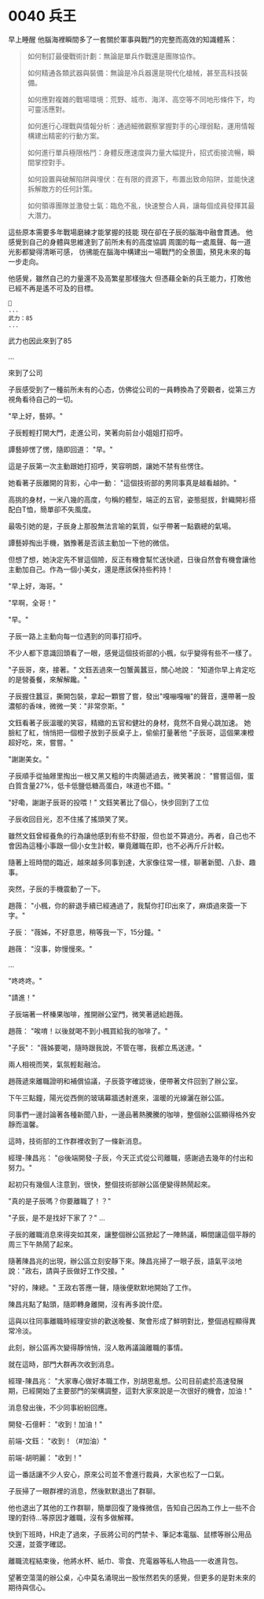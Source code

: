 # 0040  兵王

早上睡醒
他腦海裡瞬間多了一套關於軍事與戰鬥的完整而高效的知識體系：
>
>如何制訂最優戰術計劃：無論是單兵作戰還是團隊協作。
>
>如何精通各類武器與裝備：無論是冷兵器還是現代化槍械，甚至高科技裝備。
>
>如何應對複雜的戰場環境：荒野、城市、海洋、高空等不同地形條件下，均可靈活應對。
>
>如何進行心理戰與情報分析：通過細微觀察掌握對手的心理弱點，運用情報構建出精密的行動方案。
>
>如何進行單兵極限格鬥：身體反應速度與力量大幅提升，招式銜接流暢，瞬間掌控對手。
>
>如何設置與破解陷阱與埋伏：在有限的資源下，布置出致命陷阱，並能快速拆解敵方的任何計策。
>
>如何領導團隊並激發士氣：臨危不亂，快速整合人員，讓每個成員發揮其最大潛力。

這些原本需要多年戰場磨練才能掌握的技能
現在卻在子辰的腦海中融會貫通。
他感覺到自己的身體與思維達到了前所未有的高度協調
周圍的每一處風聲、每一道光影都變得清晰可感，
彷彿能在腦海中構建出一場戰鬥的全景圖，預見未來的每一步走向。

他感覺，雖然自己的力量還不及高繁星那樣強大
但憑藉全新的兵王能力，打敗他已經不再是遙不可及的目標。

```
📰
...
武力：85
...
```

武力也因此來到了85

…

來到了公司

子辰感受到了一種前所未有的心态，仿佛從公司的一員轉換為了旁觀者，從第三方視角看待自己的一切。

"早上好，藝婷。"

子辰輕輕打開大門，走進公司，笑著向前台小姐姐打招呼。

譚藝婷愣了愣，隨即回道：
"早。"

這是子辰第一次主動跟她打招呼，笑容明朗，讓她不禁有些愣住。

她看著子辰離開的背影，心中一動：
"這個技術部的男同事真是越看越帥。"

高挑的身材，一米八幾的高度，勻稱的體型，端正的五官，姿態挺拔，針織開衫搭配白T恤，簡單卻不失風度。

最吸引她的是，子辰身上那股無法言喻的氣質，似乎帶著一點霸總的氣場。

譚藝婷掏出手機，猶豫著是否該主動加一下他的微信。

但想了想，她決定先不冒這個險，反正有機會幫忙送快遞，日後自然會有機會讓他主動加自己。作為一個小美女，還是應該保持些矜持！

"早上好，海哥。"

"早啊，全哥！"

"早。"

子辰一路上主動向每一位遇到的同事打招呼。

不少人都下意識回頭看了一眼，感覺這個技術部的小楓，似乎變得有些不一樣了。

"子辰哥，來，接著。"
文鈺丟過來一包蟹黃蠶豆，關心地說：
"知道你早上肯定吃的是營養餐，來解解饞。"

子辰握住蠶豆，撕開包裝，拿起一顆嘗了嘗，發出"嘎嘣嘎嘣"的聲音，還帶著一股濃郁的香味，微微一笑："非常奈斯。"

文鈺看著子辰溫暖的笑容，精緻的五官和健壯的身材，竟然不自覺心跳加速。
她臉紅了紅，悄悄把一個橙子放到子辰桌子上，偷偷打量著他
"子辰哥，這個果凍橙超好吃，來，嘗嘗。"

"謝謝美女。"

子辰順手從抽屜里掏出一根又黑又粗的牛肉腸遞過去，微笑著說：
"嘗嘗這個，蛋白質含量27%，低卡低鹽低糖高蛋白，味道也不錯。"

"好嘞，謝謝子辰哥的投喂！"
文鈺笑著比了個心，快步回到了工位

子辰收回目光，忍不住搖了搖頭笑了笑。

雖然文鈺曾經養魚的行為讓他感到有些不舒服，但也並不算過分。再者，自己也不會因為這種小事跟一個小女生計較，畢竟離職在即，也不必再斤斤計較。

隨著上班時間的臨近，越來越多同事到達，大家像往常一樣，聊著新聞、八卦、趣事。

突然，子辰的手機震動了一下。

趙薇：
"小楓，你的辭退手續已經通過了，我幫你打印出來了，麻煩過來簽一下字。"

子辰：
"薇姊，不好意思，稍等我一下，15分鐘。"

趙薇：
"沒事，妳慢慢來。"

…

"咚咚咚。"

"請進！"

子辰端著一杯榛果咖啡，推開辦公室門，微笑著遞給趙薇。

趙薇：
"唉唷！以後就喝不到小楓買給我的咖啡了。"

"子辰"：
"薇姊要喝，隨時跟我說，不管在哪，我都立馬送達。"

兩人相視而笑，氣氛輕鬆融洽。

趙薇遞來離職證明和補償協議，子辰簽字確認後，便帶著文件回到了辦公室。

下午三點鐘，陽光從西側的玻璃幕牆透射進來，溫暖的光線灑在辦公區。

同事們一邊討論著各種新聞八卦，一邊品著熱騰騰的咖啡，整個辦公區顯得格外安靜而溫馨。

這時，技術部的工作群裡收到了一條新消息。

經理-陳昌兆：
"@後端開發-子辰，今天正式從公司離職，感謝過去幾年的付出和努力。"

起初只有幾個人注意到，很快，整個技術部辦公區便變得熱鬧起來。

"真的是子辰嗎？你要離職了！？"

"子辰，是不是找好下家了？"
…

子辰的離職消息來得突如其來，讓整個辦公區掀起了一陣熱議，瞬間讓這個平靜的周三下午熱鬧了起來。

隨著陳昌兆的出現，辦公區立刻安靜下來。陳昌兆掃了一眼子辰，語氣平淡地說："政右，請與子辰做好工作交接。"

"好的，陳總。"
王政右答應一聲，隨後便默默地開始了工作。

陳昌兆點了點頭，隨即轉身離開，沒有再多說什麼。

這與以往同事離職時經理安排的歡送晚餐、聚會形成了鮮明對比，整個過程顯得異常冷淡。

此刻，辦公區再次變得靜悄悄，沒人敢再議論離職的事情。

就在這時，部門大群再次收到消息。

經理-陳昌兆：
"大家專心做好本職工作，別胡思亂想。公司目前處於高速發展期，已經開始了主要部門的架構調整，這對大家來說是一次很好的機會，加油！"

消息發出後，不少同事紛紛回應。

開發-石億軒：
"收到！加油！"

前端-文鈺：
"收到！（#加油）"

前端-胡明麗：
"收到！"

這一番話讓不少人安心，原來公司並不會進行裁員，大家也松了一口氣。

子辰掃了一眼群裡的消息，然後默默退出了群聊。

他也退出了其他的工作群聊，簡單回復了幾條微信，告知自己因為工作上一些不合理的對待…等原因才離職，沒有多做解釋。

快到下班時，HR走了過來，子辰將公司的門禁卡、筆記本電腦、鼠標等辦公用品交還，並簽字確認。

離職流程結束後，他將水杯、紙巾、零食、充電器等私人物品一一收進背包。

望著空蕩蕩的辦公桌，心中莫名涌現出一股怅然若失的感覺，但更多的是對未來的期待與信心。